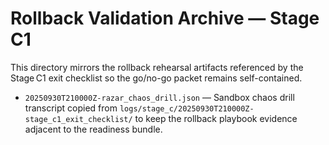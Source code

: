 # Rollback Validation Archive — Stage C1

This directory mirrors the rollback rehearsal artifacts referenced by the
Stage C1 exit checklist so the go/no-go packet remains self-contained.

- `20250930T210000Z-razar_chaos_drill.json` — Sandbox chaos drill transcript
  copied from `logs/stage_c/20250930T210000Z-stage_c1_exit_checklist/` to keep
  the rollback playbook evidence adjacent to the readiness bundle.
